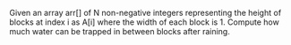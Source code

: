 Given an array arr[] of N non-negative integers representing the height of blocks at index i as A[i] where the width of each block is 1. Compute how much water can be trapped in between blocks after raining.